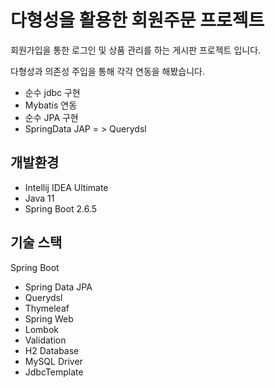 # 다형성을 활용한 회원주문 프로젝트
회원가입을 통한 로그인 및 상품 관리를 하는 게시판 프로젝트 입니다.


다형성과 의존성 주입을 통해 각각 연동을 해봤습니다.
* 순수 jdbc 구현
* Mybatis 연동
* 순수 JPA 구현
* SpringData JAP = > Querydsl 

## 개발환경
* Intellij IDEA Ultimate 
* Java 11
* Spring Boot 2.6.5

## 기술 스택
Spring Boot


* Spring Data JPA
* Querydsl
* Thymeleaf
* Spring Web
* Lombok
* Validation
* H2 Database
* MySQL Driver
* JdbcTemplate

